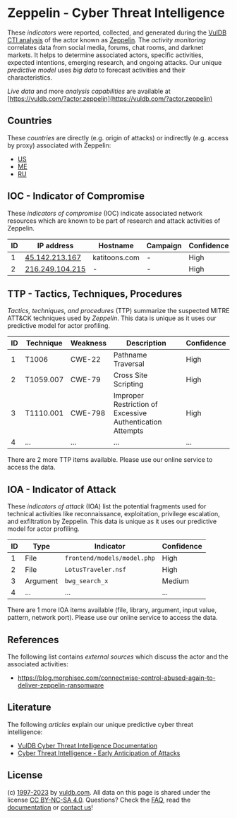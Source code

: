 # Zeppelin - Cyber Threat Intelligence

These _indicators_ were reported, collected, and generated during the [VulDB CTI analysis](https://vuldb.com/?kb.cti) of the actor known as [Zeppelin](https://vuldb.com/?actor.zeppelin). The _activity monitoring_ correlates data from social media, forums, chat rooms, and darknet markets. It helps to determine associated actors, specific activities, expected intentions, emerging research, and ongoing attacks. Our unique _predictive model_ uses _big data_ to forecast activities and their characteristics.

_Live data_ and more _analysis capabilities_ are available at [https://vuldb.com/?actor.zeppelin](https://vuldb.com/?actor.zeppelin)

## Countries

These _countries_ are directly (e.g. origin of attacks) or indirectly (e.g. access by proxy) associated with Zeppelin:

* [US](https://vuldb.com/?country.us)
* [ME](https://vuldb.com/?country.me)
* [RU](https://vuldb.com/?country.ru)

## IOC - Indicator of Compromise

These _indicators of compromise_ (IOC) indicate associated network resources which are known to be part of research and attack activities of Zeppelin.

ID | IP address | Hostname | Campaign | Confidence
-- | ---------- | -------- | -------- | ----------
1 | [45.142.213.167](https://vuldb.com/?ip.45.142.213.167) | katitoons.com | - | High
2 | [216.249.104.215](https://vuldb.com/?ip.216.249.104.215) | - | - | High

## TTP - Tactics, Techniques, Procedures

_Tactics, techniques, and procedures_ (TTP) summarize the suspected MITRE ATT&CK techniques used by _Zeppelin_. This data is unique as it uses our predictive model for actor profiling.

ID | Technique | Weakness | Description | Confidence
-- | --------- | -------- | ----------- | ----------
1 | T1006 | CWE-22 | Pathname Traversal | High
2 | T1059.007 | CWE-79 | Cross Site Scripting | High
3 | T1110.001 | CWE-798 | Improper Restriction of Excessive Authentication Attempts | High
4 | ... | ... | ... | ...

There are 2 more TTP items available. Please use our online service to access the data.

## IOA - Indicator of Attack

These _indicators of attack_ (IOA) list the potential fragments used for technical activities like reconnaissance, exploitation, privilege escalation, and exfiltration by Zeppelin. This data is unique as it uses our predictive model for actor profiling.

ID | Type | Indicator | Confidence
-- | ---- | --------- | ----------
1 | File | `frontend/models/model.php` | High
2 | File | `LotusTraveler.nsf` | High
3 | Argument | `bwg_search_x` | Medium
4 | ... | ... | ...

There are 1 more IOA items available (file, library, argument, input value, pattern, network port). Please use our online service to access the data.

## References

The following list contains _external sources_ which discuss the actor and the associated activities:

* https://blog.morphisec.com/connectwise-control-abused-again-to-deliver-zeppelin-ransomware

## Literature

The following _articles_ explain our unique predictive cyber threat intelligence:

* [VulDB Cyber Threat Intelligence Documentation](https://vuldb.com/?kb.cti)
* [Cyber Threat Intelligence - Early Anticipation of Attacks](https://www.scip.ch/en/?labs.20201022)

## License

(c) [1997-2023](https://vuldb.com/?kb.changelog) by [vuldb.com](https://vuldb.com/?kb.about). All data on this page is shared under the license [CC BY-NC-SA 4.0](https://creativecommons.org/licenses/by-nc-sa/4.0/). Questions? Check the [FAQ](https://vuldb.com/?kb.faq), read the [documentation](https://vuldb.com/?kb) or [contact us](https://vuldb.com/?contact)!
